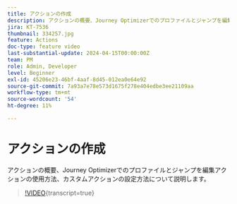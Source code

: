```yaml
---
title: アクションの作成
description: アクションの概要、Journey Optimizerでのプロファイルとジャンプを編集アクションの使用方法、カスタムアクションの設定方法について説明します。
jira: KT-7536
thumbnail: 334257.jpg
feature: Actions
doc-type: feature video
last-substantial-update: 2024-04-15T00:00:00Z
team: PM
role: Admin, Developer
level: Beginner
exl-id: 45206e23-46bf-4aaf-8d45-012ea0e64e92
source-git-commit: 7a93a7e78e573d1675f278e404edbe3ee21109aa
workflow-type: tm+mt
source-wordcount: '54'
ht-degree: 11%

---
```


# アクションの作成

アクションの概要、Journey Optimizerでのプロファイルとジャンプを編集アクションの使用方法、カスタムアクションの設定方法について説明します。

>[!VIDEO](https://video.tv.adobe.com/v/3428396?quality=12&learn=on){transcript=true}
